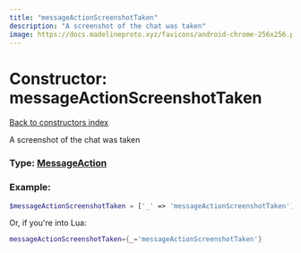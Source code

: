 ```yaml
---
title: "messageActionScreenshotTaken"
description: "A screenshot of the chat was taken"
image: https://docs.madelineproto.xyz/favicons/android-chrome-256x256.png
---
```

# Constructor: messageActionScreenshotTaken  
[Back to constructors index](index.md)



A screenshot of the chat was taken




### Type: [MessageAction](../types/MessageAction.md)


### Example:

```php
$messageActionScreenshotTaken = ['_' => 'messageActionScreenshotTaken'];
```  


Or, if you're into Lua:

```lua
messageActionScreenshotTaken={_='messageActionScreenshotTaken'}

```


